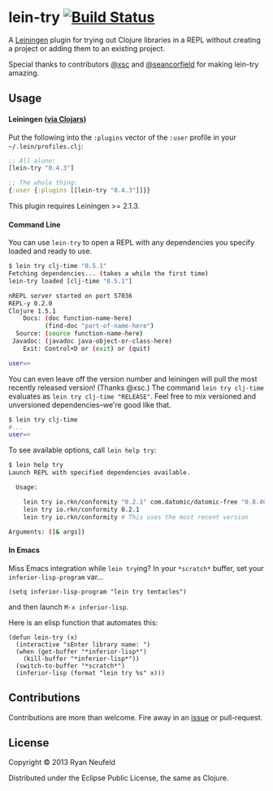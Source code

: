# lein-try [![Build Status](https://travis-ci.org/rkneufeld/lein-try.png)](https://travis-ci.org/rkneufeld/lein-try)

A [Leiningen](https://github.com/technomancy/leiningen) plugin for trying out
Clojure libraries in a REPL without creating a project or adding them to an existing
project.

Special thanks to contributors [@xsc](https://github.com/xsc) and [@seancorfield](https://github.com/seancorfield) for making lein-try amazing.

## Usage

#### Leiningen ([via Clojars](https://clojars.org/lein-try))

Put the following into the `:plugins` vector of the `:user` profile in your `~/.lein/profiles.clj`:

```clojure
;; All alone:
[lein-try "0.4.3"]

;; The whole thing:
{:user {:plugins [[lein-try "0.4.3"]]}}
```

This plugin requires Leiningen >= 2.1.3.

#### Command Line

You can use `lein-try` to open a REPL with any dependencies you specify loaded and ready to use.

```bash
$ lein try clj-time "0.5.1"
Fetching dependencies... (takes a while the first time)
lein-try loaded [clj-time "0.5.1"]

nREPL server started on port 57036
REPL-y 0.2.0
Clojure 1.5.1
    Docs: (doc function-name-here)
          (find-doc "part-of-name-here")
  Source: (source function-name-here)
 Javadoc: (javadoc java-object-or-class-here)
    Exit: Control+D or (exit) or (quit)

user=>
```

You can even leave off the version number and leiningen will pull the most
recently released version! (Thanks @xsc.) The command `lein try clj-time`
evaluates as `lein try clj-time "RELEASE"`. Feel free to mix versioned and
unversioned dependencies–we're good like that.

```bash
$ lein try clj-time
#...
user=>
```

To see available options, call `lein help try`:

```bash
$ lein help try
Launch REPL with specified dependencies available.

  Usage:

    lein try io.rkn/conformity "0.2.1" com.datomic/datomic-free "0.8.4020.26"
    lein try io.rkn/conformity 0.2.1
    lein try io.rkn/conformity # This uses the most recent version

Arguments: ([& args])
```

#### In Emacs

Miss Emacs integration while `lein try`ing? In your `*scratch*` buffer, set your `inferior-lisp-program` var...

`(setq inferior-lisp-program "lein try tentacles")`

and then launch `M-x inferior-lisp`.

Here is an elisp function that automates this:
```elisp
(defun lein-try (x)
  (interactive "sEnter library name: ")
  (when (get-buffer "*inferior-lisp*")
    (kill-buffer "*inferior-lisp*"))
  (switch-to-buffer "*scratch*")
  (inferior-lisp (format "lein try %s" x)))
```

## Contributions

Contributions are more than welcome. Fire away in an [issue](../../issues/new) or pull-request.

## License

Copyright &copy; 2013 Ryan Neufeld

Distributed under the Eclipse Public License, the same as Clojure.

